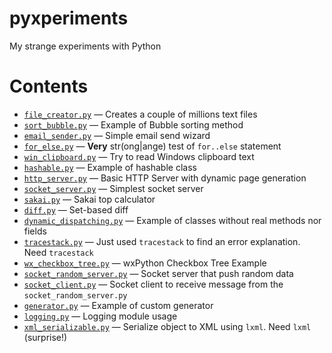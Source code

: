 # pyxperiments
My strange experiments with Python

# Contents

- [`file_creator.py`](/file_creator.py) — Creates a couple of millions text files
- [`sort_bubble.py`](/sort_bubble.py) — Example of Bubble sorting method
- [`email_sender.py`](/email_sender.py) — Simple email send wizard
- [`for_else.py`](/for_else.py) — **Very** str(ong|ange) test of `for..else` statement
- [`win_clipboard.py`](/win_clipboard.py) — Try to read Windows clipboard text
- [`hashable.py`](/hashable.py) — Example of hashable class
- [`http_server.py`](/http_server.py) — Basic HTTP Server with dynamic page generation
- [`socket_server.py`](/socket_server.py) — Simplest socket server
- [`sakai.py`](/sakai.py) — Sakai top calculator
- [`diff.py`](/diff.py) — Set-based diff
- [`dynamic_dispatching.py`](/dynamic_dispatching.py) — Example of classes without real methods nor fields
- [`tracestack.py`](/tracestack.py) — Just used `tracestack` to find an error explanation. Need `tracestack`
- [`wx_checkbox_tree.py`](/wx_checkbox_tree.py) — wxPython Checkbox Tree Example
- [`socket_random_server.py`](/socket_random_server.py) — Socket server that push random data
- [`socket_client.py`](/socket_client.py) — Socket client to receive message from the `socket_random_server.py`
- [`generator.py`](/generator.py) — Example of custom generator
- [`logging.py`](/logging.py) — Logging module usage
- [`xml_serializable.py`](/xml_serializable.py) — Serialize object to XML using `lxml`. Need `lxml` (surprise!)
